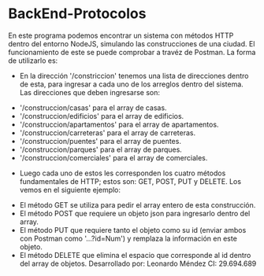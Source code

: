 # BackEnd-Protocolos
En este programa podemos encontrar un sistema con métodos HTTP dentro del entorno NodeJS, simulando las construcciones de una ciudad. El funcionamiento de este se puede comprobar a travéz de Postman. La forma de utilizarlo es:
* En la dirección '/constriccion' tenemos una lista de direcciones dentro de esta, para ingresar a cada uno de los arreglos dentro del sistema. Las direcciones que deben ingresarse son:
- '/construccion/casas' para el array de casas.
- '/construccion/edificios' para el array de edificios.
- '/construccion/apartamentos' para el array de apartamentos.
- '/construccion/carreteras' para el array de carreteras.
- '/construccion/puentes' para el array de puentes.
- '/construccion/parques' para el array de parques.
- '/construccion/comerciales' para el array de comerciales.
* Luego cada uno de estos les corresponden los cuatro métodos fundamentales de HTTP; estos son: GET, POST, PUT y DELETE. Los vemos en el siguiente ejemplo:
- El método GET se utiliza para pedir el array entero de esta construcción.
- El método POST que requiere un objeto json para ingresarlo dentro del array.
- El método PUT que requiere tanto el objeto como su id (enviar ambos con Postman como '...?id=Num') y remplaza la información en este objeto.
- El método DELETE que elimina el espacio que corresponde al id dentro del array de objetos.
Desarrollado por: Leonardo Méndez CI: 29.694.689
